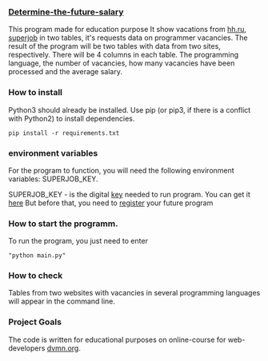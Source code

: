 ### [Determine-the-future-salary](https://github.com/DmitryShvedov88/Determine-the-future-salary "LINK TO THE PROJECT")

This program made for education purpose
It show vacations from [hh.ru](https://hh.ru/), [superjob](https://www.superjob.ru/) in two tables, it's requests data on programmer vacancies.
The result of the program will be two tables with data from two sites, respectively. 
There will be 4 columns in each table. The programming language, the number of vacancies, how many vacancies have been processed and the average salary.

### How to install

Python3 should already be installed.
Use pip (or pip3, if there is a conflict with Python2) to install dependencies.
    
    pip install -r requirements.txt


### environment variables
For the program to function, you will need the following environment variables: SUPERJOB_KEY.

SUPERJOB_KEY - is the digital [key](https://api.superjob.ru/) needed to run program.
You can get it [here](https://api.superjob.ru/info/)
But before that, you need to [register](https://api.superjob.ru/info/) your future program

### How to start the programm.

To run the program, you just need to enter 

    "python main.py"

### How to check
Tables from two websites with vacancies in several programming languages will appear in the command line.


### Project Goals
The code is written for educational purposes on online-course for web-developers [dvmn.org](https://dvmn.org/).
